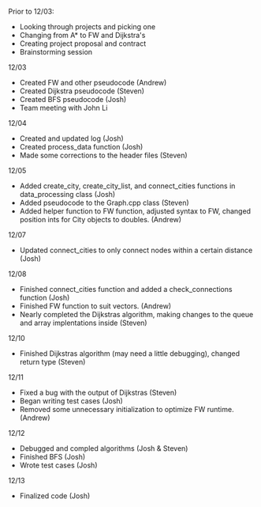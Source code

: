 Prior to 12/03:
- Looking through projects and picking one
- Changing from A* to FW and Dijkstra's
- Creating project proposal and contract
- Brainstorming session

12/03
- Created FW and other pseudocode (Andrew)
- Created Dijkstra pseudocode (Steven)
- Created BFS pseudocode (Josh)
- Team meeting with John Li

12/04
- Created and updated log (Josh)
- Created process_data function (Josh)
- Made some corrections to the header files (Steven)

12/05
- Added create_city, create_city_list, and connect_cities functions in data_processing class (Josh)
- Added pseudocode to the Graph.cpp class (Steven)
- Added helper function to FW function, adjusted syntax to FW, changed position ints for City objects to doubles. (Andrew)

12/07
- Updated connect_cities to only connect nodes within a certain distance (Josh)

12/08
- Finished connect_cities function and added a check_connections function (Josh)
- Finished FW function to suit vectors. (Andrew)
- Nearly completed the Dijkstras algorithm, making changes to the queue and array implentations inside (Steven)

12/10
- Finished Dijkstras algorithm (may need a little debugging), changed return type (Steven)

12/11
- Fixed a bug with the output of Dijkstras (Steven)
- Began writing test cases (Josh)
- Removed some unnecessary initialization to optimize FW runtime. (Andrew)

12/12
- Debugged and compled algorithms (Josh & Steven)
- Finished BFS  (Josh)
- Wrote test cases (Josh)

12/13
- Finalized code (Josh)
